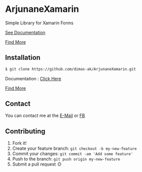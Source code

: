 # ArjunaneXamarin
Simple Library for Xamarin Forms

[See Documentation](https://dimas-ak.web.app/documentation/ArjunaneXamarin)

[Find More](https://dimas-ak.web.app)

## Installation

```bash
$ git clone https://github.com/dimas-ak/ArjunaneXamarin.git
```

Documentation : [Click Here](https://dimas-ak.web.app/documentation/ArjunaneXamarin)

[Find More](https://dimas-ak.web.app)

## Contact

You can contact me at the [E-Mail](mailto:dimas.awang.kusuma@gmail.com) or [FB](https://www.facebook.com/arjunane.co.id)

## Contributing

1. Fork it!
2. Create your feature branch: `git checkout -b my-new-feature`
3. Commit your changes: `git commit -am 'Add some feature'`
4. Push to the branch: `git push origin my-new-feature`
5. Submit a pull request :D